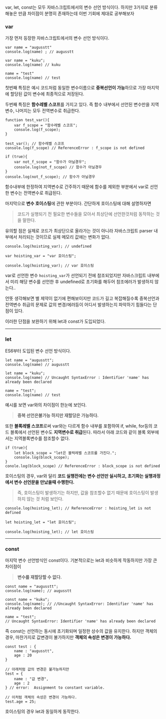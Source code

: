 var, let, const는 모두 자바스크립트에서의 변수 선언 방식이다.
하지만 3가지로 분류해놓은 만큼 차이점이 분명히 존재하는데 이번 기회에 제대로 공부해보자

### var

가장 먼저 등장한 자바스크립트에서의 변수 선언 방식이다.

```
var name = "augusstt"
console.log(name) ; // augusstt

var name = "kuku";
console.log(name) // kuku

name = "test"
console.log(name) // test
```

첫번째 특징은 예시 코드처럼 동일한 변수이름으로 **중복선언이 가능**하므로 가장 마지막에 할당된 값이 변수에 최종적으로 저장된다.

두번째 특징은 **함수레벨 스코프**를 가지고 있다.
즉 함수 내부에서 선언된 변수만을 지역변수, 나머지는 모두 전역변수로 취급한다.

```
function test_var(){
	var f_scope = "함수레벨 스코프";
    console.log(f_scope);
}

test_var(); // 함수레벨 스코프
console.log(f_scope) // ReferenceError : f_scope is not defined

if (true){
	var not_f_scope = "함수가 아닐경우";
    console.log(not_f_scope) // 함수가 아닐경우
}
console.log(not_f_scope); // 함수가 아닐경우
```

함수내부에 한정하여 지역변수로 간주하기 때문에 함수를 제외한 부분에서 var로 선언한 변수는 전역변수로 취급된다.

마지막으로 **변수 호이스팅**에 관한 부분이다.
간단하게 호이스팅에 대해 설명하자면

> 코드가 실행되기 전 필요한 변수들을 모아서 최상단에 선언한것처럼 동작하는 것을 말한다.

유의할 점은 실제로 코드가 최상단으로 올라가는 것이 아니라 자바스크립트 parser 내부에서 처리되는 것이므로 실제 메모리 값에는 변화가 없다.

```
console.log(hoisting_var); // undefined

var hoisting_var = "var 호이스팅";

console.log(hoisting_var); // var 호이스팅
```

var로 선언한 변수 `hoisting_var`가 선언되기 전에 참조되었지만 자바스크립트 내부에서 미리 해당 변수를 선언한 후 undefined로 초기화를 해두어 참조에러가 발생하지 않는다..

언뜻 생각해보면 별 제약이 없기에 편해보이지만 코드가 길고 복잡해질수록 중복선언과 전역변수 취급의 문제로 값의 변경/에러등이 어디서 발생하는지 파악하기 힘들다는 단점이 있다.

이러한 단점을 보완하기 위해 let과 const가 도입되었다.

---

### let

ES6부터 도입된 변수 선언 방식이다.

```
let name = "augusstt";
console.log(name) // augusstt

let name = "kuku";
console.log(name) // Uncaught SyntaxError : Identifier 'name' has already been declared

name = "test";
console.log(name) // test
```

예시를 보면 var와의 차이점이 한눈에 보인다.

> **중복 선언은불가능 하지만 재할당은 가능하다.**

또한 **블록레벨 스코프**로써 var와는 다르게 함수 내부를 포함하여 if, while, for등의 코드 블록에서 선언된 변수도 **지역변수로 취급**된다. 따라서 아래 코드와 같이 블록 외부에서는 지역블록변수를 참조할수 없다.

```
if (true){
	let block_scope = "let은 블럭레벨 스코프를 가진다.";
    console.log(block_scope);
}
conole.log(block_scope) // ReferenceError : block_scope is not defined
```

호이스팅의 경우, var와 달리 **코드 실행전에는 변수 선언만 실시하고, 초기화는 실행과정에서 변수 선언문을 만났을때 수행한다.**

> 즉, 호이스팅이 발생하기는 하지만, 값을 참조할수 없기 때문에 호이스팅이 발생하지 않는 것 처럼 보인다.

```
console.log(hoisting_let); // ReferenceError : hoisting_let is not defined

let hoisting_let = "let 호이스팅";

console.log(hoisting_let); // let 호이스팅
```

---

### const

마지막 변수 선언방식인 const이다. 기본적으로는 let과 비슷하게 작동하지만 가장 큰 차이점이

> **변수를 재할당할 수 없다.**

```
const name = "augusstt";
console.log(name); // augusstt

const name = "kuku";
console.log(name); // //Uncaught SyntaxError: Identifier 'name' has already been declared

name = "test";
// Uncaught SyntaxError: Identifier 'name' has already been declared
```

즉 const는 선언하는 동시에 초기화되며 일정한 상수의 값을 유지한다.
하지만 객체의 경우, 마찬가지로 값변경이 불가하지만 **객체의 속성은 변경이 가능하다.**

```
const test : {
	name : "augusstt",
    age : 20
}

// 아래처럼 값의 변경은 불가능하지만
test = {
	name : "값 변경",
    age : 2
} // error:  Assignment to constant variable.

// 이처럼 객체의 속성은 변경이 가능하다.
test.age = 25;
```

호이스팅의 경우 let과 동일하게 동작한다.
